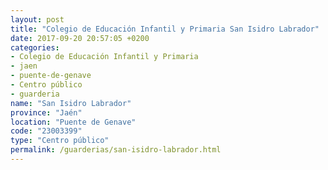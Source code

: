 ```yaml
---
layout: post
title: "Colegio de Educación Infantil y Primaria San Isidro Labrador"
date: 2017-09-20 20:57:05 +0200
categories:
- Colegio de Educación Infantil y Primaria
- jaen
- puente-de-genave
- Centro público
- guarderia
name: "San Isidro Labrador"
province: "Jaén"
location: "Puente de Genave"
code: "23003399"
type: "Centro público"
permalink: /guarderias/san-isidro-labrador.html
---
```

